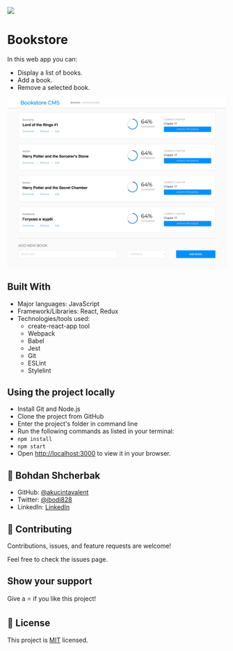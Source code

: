 ![](https://img.shields.io/badge/Microverse-blueviolet)

# Bookstore

In this web app you can:
- Display a list of books.
- Add a book.
- Remove a selected book.

![screnshot](./bookstore_screenshot.png)

## Built With

- Major languages: JavaScript
- Framework/Libraries: React, Redux
- Technologies/tools used:
  - create-react-app tool
  - Webpack
  - Babel
  - Jest
  - Git 
  - ESLint
  - Stylelint

## Using the project locally

- Install Git and Node.js
- Clone the project from GitHub
- Enter the project's folder in command line
- Run the following commands as listed in your terminal:
 - `npm install`
 - `npm start`
 - Open [http://localhost:3000](http://localhost:3000) to view it in your browser.

## 👤 Bohdan Shcherbak

- GitHub: [@akucintavalent](https://github.com/akucintavalent)
- Twitter: [@ibodi828](https://twitter.com/ibodi828)
- LinkedIn: [LinkedIn](https://www.linkedin.com/in/bohdan-shcherbak/)

## 🤝 Contributing

Contributions, issues, and feature requests are welcome!

Feel free to check the issues page.

## Show your support

Give a ⭐️ if you like this project!

## 📝 License

This project is [MIT](./MIT.md) licensed.
